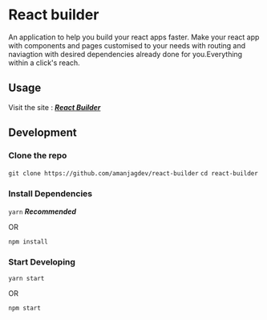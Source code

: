 # React builder

An application to help you build your react apps faster.
Make your react app with components and pages customised to your needs with routing and naviagtion with desired dependencies already done for you.Everything within a click's reach.

## Usage

Visit the site : *__[React Builder](https://react-builder.now.sh/)__*

## Development

### Clone the repo

`git clone https://github.com/amanjagdev/react-builder`
`cd react-builder`

### Install Dependencies

` yarn ` *__Recommended__*

OR

`npm install `

### Start Developing

`yarn start`

OR

`npm start`
